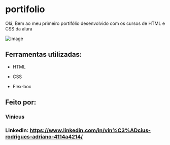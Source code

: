 # portifolio
Olá, Bem ao meu primeiro portifólio desenvolvido com os cursos de HTML e CSS da alura

![image](https://github.com/user-attachments/assets/604fcac8-a837-417d-9fdd-e0c60f941654)


## Ferramentas utilizadas:

* HTML

* CSS

* Flex-box

## Feito por:

### Vinicus

### Linkedin: https://www.linkedin.com/in/vin%C3%ADcius-rodrigues-adriano-4114a4214/

```
